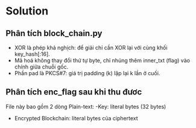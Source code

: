 # Solution

## Phân tích block_chain.py
- XOR là phép khả nghịch: để giải chỉ cần XOR lại với cùng khối key_hash[:16].
- Mã hoá không thay đổi thứ tự byte, chỉ nhúng thêm inner_txt (flag) vào chính giữa chuỗi gốc.
- Phần pad là PKCS#7: giá trị padding (k) lặp lại k lần ở cuối.

## Phân tích enc_flag sau khi thu đươc
File này bao gồm 2 dòng Plain-text:
-Key: literal bytes (32 bytes)
- Encrypted Blockchain: literal bytes của ciphertext